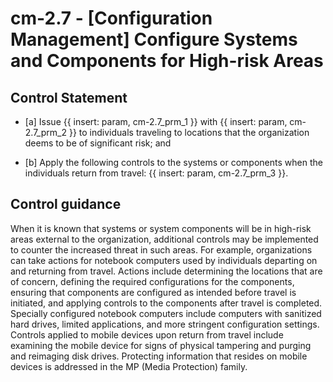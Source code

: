 # cm-2.7 - \[Configuration Management\] Configure Systems and Components for High-risk Areas

## Control Statement

- \[a\] Issue {{ insert: param, cm-2.7_prm_1 }} with {{ insert: param, cm-2.7_prm_2 }} to individuals traveling to locations that the organization deems to be of significant risk; and

- \[b\] Apply the following controls to the systems or components when the individuals return from travel: {{ insert: param, cm-2.7_prm_3 }}.

## Control guidance

When it is known that systems or system components will be in high-risk areas external to the organization, additional controls may be implemented to counter the increased threat in such areas. For example, organizations can take actions for notebook computers used by individuals departing on and returning from travel. Actions include determining the locations that are of concern, defining the required configurations for the components, ensuring that components are configured as intended before travel is initiated, and applying controls to the components after travel is completed. Specially configured notebook computers include computers with sanitized hard drives, limited applications, and more stringent configuration settings. Controls applied to mobile devices upon return from travel include examining the mobile device for signs of physical tampering and purging and reimaging disk drives. Protecting information that resides on mobile devices is addressed in the MP (Media Protection) family.
